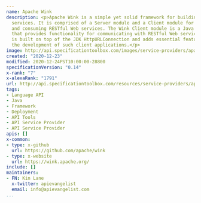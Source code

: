 ```yaml
---
name: Apache Wink
description: <p>Apache Wink is a simple yet solid framework for building RESTful Web
  services. It is comprised of a Server module and a Client module for developing
  and consuming RESTful Web services. The Wink Client module is a Java based framework
  that provides functionality for communicating with RESTful Web services. The framework
  is built on top of the JDK HttpURLConnection and adds essential features that facilitate
  the development of such client applications.</p>
image: http://api.specificationtoolbox.com/images/service-providers/apache-wink.jpg
created: "2020-12-23"
modified: 2020-12-24PST10:00:00-28800
specificationVersion: "0.14"
x-rank: "7"
x-alexaRank: "1791"
url: http://api.specificationtoolbox.com/resources/service-providers/apache-wink/
tags:
- Language API
- Java
- Framework
- Deployment
- API Tools
- API Service Provider
- API Service Provider
apis: []
x-common:
- type: x-github
  url: https://github.com/apache/wink
- type: x-website
  url: https://wink.apache.org/
include: []
maintainers:
- FN: Kin Lane
  x-twitter: apievangelist
  email: info@apievangelist.com
...
```

